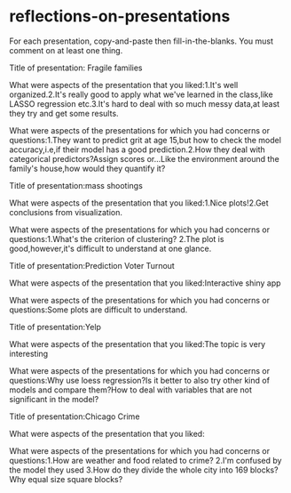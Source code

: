 # reflections-on-presentations

For each presentation, copy-and-paste then fill-in-the-blanks.  You must comment on at least one thing. 



Title of presentation: Fragile families

What were aspects of the presentation that you liked:1.It's well organized.2.It's really good to apply what we've learned in the class,like LASSO regression etc.3.It's hard to deal with so much messy data,at least they try and get some results.

What were aspects of the presentations for which you had concerns or questions:1.They want to predict grit at age 15,but how to check the model accuracy,i.e,if their model has a good prediction.2.How they deal with categorical predictors?Assign scores or...Like the environment around the family's house,how would they quantify it?





Title of presentation:mass shootings 

What were aspects of the presentation that you liked:1.Nice plots!2.Get conclusions from visualization.

What were aspects of the presentations for which you had concerns or questions:1.What's the criterion of clustering?
2.The plot is good,however,it's difficult to understand at one glance.




Title of presentation:Prediction Voter Turnout

What were aspects of the presentation that you liked:Interactive shiny app

What were aspects of the presentations for which you had concerns or questions:Some plots are difficult to understand.



Title of presentation:Yelp

What were aspects of the presentation that you liked:The topic is very interesting

What were aspects of the presentations for which you had concerns or questions:Why use loess regression?Is it better to also try other kind of models and compare them?How to deal with variables that are not significant in the model?



Title of presentation:Chicago Crime

What were aspects of the presentation that you liked:

What were aspects of the presentations for which you had concerns or questions:1.How are weather and food related to crime?
2.I'm confused by the model they used 3.How do they divide the whole city into 169 blocks?Why equal size square blocks?




